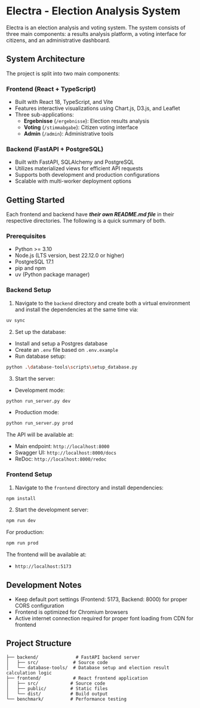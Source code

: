 # Electra - Election Analysis System

Electra is an election analysis and voting system. The system consists of three main components: a results analysis platform, a voting interface for citizens, and an administrative dashboard.

## System Architecture

The project is split into two main components:

### Frontend (React + TypeScript)
- Built with React 18, TypeScript, and Vite
- Features interactive visualizations using Chart.js, D3.js, and Leaflet
- Three sub-applications:
  - **Ergebnisse** (`/ergebnisse`): Election results analysis
  - **Voting** (`/stimmabgabe`): Citizen voting interface
  - **Admin** (`/admin`): Administrative tools

### Backend (FastAPI + PostgreSQL)
- Built with FastAPI, SQLAlchemy and PostgreSQL
- Utilizes materialized views for efficient API requests
- Supports both development and production configurations
- Scalable with multi-worker deployment options

## Getting Started

Each frontend and backend have ***their own README.md file*** in their respective directories. The following is a quick summary of both.

### Prerequisites

- Python >= 3.10
- Node.js (LTS version, best 22.12.0 or higher)
- PostgreSQL 17.1
- pip and npm
- uv (Python package manager)

### Backend Setup

1. Navigate to the `backend` directory and create both a virtual environment and install the dependencies at the same time via:
```bash
uv sync
```

2. Set up the database:
- Install and setup a Postgres database
- Create an `.env` file based on `.env.example`
- Run database setup:
```bash
python .\database-tools\scripts\setup_database.py
```

3. Start the server:
- Development mode:
```bash
python run_server.py dev
```
- Production mode:
```bash
python run_server.py prod
```

The API will be available at:
- Main endpoint: `http://localhost:8000`
- Swagger UI: `http://localhost:8000/docs`
- ReDoc: `http://localhost:8000/redoc`

### Frontend Setup

1. Navigate to the `frontend` directory and install dependencies:
```bash
npm install
```

2. Start the development server:
```bash
npm run dev
```

For production:
```bash
npm run prod
```

The frontend will be available at:
- `http://localhost:5173`

## Development Notes

- Keep default port settings (Frontend: 5173, Backend: 8000) for proper CORS configuration
- Frontend is optimized for Chromium browsers
- Active internet connection required for proper font loading from CDN for frontend

## Project Structure

```
├── backend/              # FastAPI backend server
│   ├── src/             # Source code
│   └── database-tools/  # Database setup and election result calculation logic
├── frontend/            # React frontend application
│   ├── src/            # Source code
│   ├── public/         # Static files
│   └── dist/           # Build output
└── benchmark/          # Performance testing
```